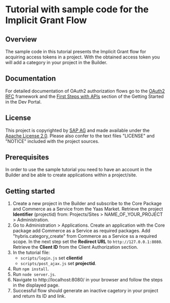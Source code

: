 # Tutorial with sample code for the Implicit Grant Flow

## Overview
The sample code in this tutorial presents the Implicit Grant flow for acquiring access tokens in a project. With the obtained access token you will add a category in your project in the Builder.

## Documentation
For detailed documentation of OAuth2 authorization flows go to the [OAuth2 RFC](http://tools.ietf.org/html/rfc6749#section-1.3) framework and the [First Steps with APIs](https://devportal.yaas.io/gettingstarted/) section of the Getting Started in the Dev Portal.

## License
This project is copyrighted by [SAP AG](http://www.sap.com/) and made available under the [Apache License 2.0](http://www.apache.org/licenses/LICENSE-2.0.html). Please also confer to the text files "LICENSE" and "NOTICE" included with the project sources.

## Prerequisites
In order to use the sample tutorial you need to have an account in the Builder and be able to create applications within a project/site.

## Getting started
1. Create a new project in the Builder and subscribe to the Core Package and Commerce as a Service from the Yaas Market. Retrieve the project **Identifier** (projectid) from: Projects/Sites > NAME_OF_YOUR_PROJECT > Administration.
2. Go to Administration > Applications. Create an application with the Core package add Commerce as a Service as required packages. Add "hybris.category_create" from Commerce as a Service ss a required scope. In the next step set the **Redirect URL** to `http://127.0.0.1:8080`. Retrieve the  **Client ID** from the Client Authorization section.
3. In the tutorial file:
    * `scripts/login.js` set **clientid**
    * `scripts/post_ajax.js` set **projectid**.
2. Run `npm install`.
3. Run `node server.js`.
4. Navigate to http://localhost:8080/ in your browser and follow the steps in the displayed page.
5. Successful flow should generate an inactive cagetory in your project and return its ID and link.
